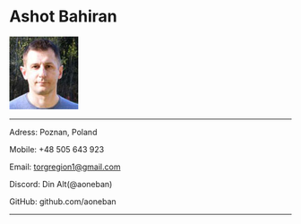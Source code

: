 # Ashot Bahiran
![](markdown.jpg)

***

Adress: Poznan, Poland

Mobile: +48 505 643 923

Email: torgregion1@gmail.com

Discord: Din Alt(@aoneban)

GitHub: github.com/aoneban

***